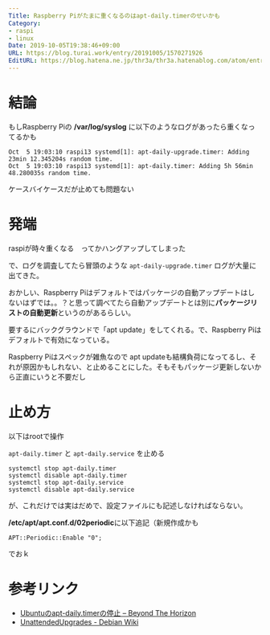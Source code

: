 ```yaml
---
Title: Raspberry Piがたまに重くなるのはapt-daily.timerのせいかも
Category:
- raspi
- linux
Date: 2019-10-05T19:38:46+09:00
URL: https://blog.turai.work/entry/20191005/1570271926
EditURL: https://blog.hatena.ne.jp/thr3a/thr3a.hatenablog.com/atom/entry/26006613445152125
---
```


# 結論

もしRaspberry Piの **/var/log/syslog** に以下のようなログがあったら重くなってるかも

```
Oct  5 19:03:10 raspi13 systemd[1]: apt-daily-upgrade.timer: Adding 23min 12.345204s random time.
Oct  5 19:03:10 raspi13 systemd[1]: apt-daily.timer: Adding 5h 56min 48.280035s random time.
```

ケースバイケースだが止めても問題ない

# 発端

raspiが時々重くなる　ってかハングアップしてしまった

で、ログを調査してたら冒頭のような `apt-daily-upgrade.timer` ログが大量に出てきた。

おかしい、Raspberry Piはデフォルトではパッケージの自動アップデートはしないはずでは。。？と思って調べてたら自動アップデートとは別に**パッケージリストの自動更新**というのがあるらしい。

要するにバックグラウンドで「apt update」をしてくれる。で、Raspberry Piはデフォルトで有効になっている。

Raspberry Piはスペックが雑魚なので apt updateも結構負荷になってるし、それが原因かもしれない、と止めることにした。そもそもパッケージ更新しないから正直にいうと不要だし

# 止め方

以下はrootで操作

`apt-daily.timer` と `apt-daily.service` を止める

```
systemctl stop apt-daily.timer
systemctl disable apt-daily.timer
systemctl stop apt-daily.service
systemctl disable apt-daily.service
```

が、これだけでは実はだめで、設定ファイルにも記述しなければならない。

**/etc/apt/apt.conf.d/02periodic**に以下追記（新規作成かも

```
APT::Periodic::Enable "0";
```

でおｋ

# 参考リンク

- [Ubuntuのapt-daily.timerの停止 – Beyond The Horizon](https://labs.hottuna.tk/2018/09/ubuntu%E3%81%AEapt-daily-timer%E3%81%AE%E5%81%9C%E6%AD%A2/)
- [UnattendedUpgrades - Debian Wiki](https://wiki.debian.org/UnattendedUpgrades)
